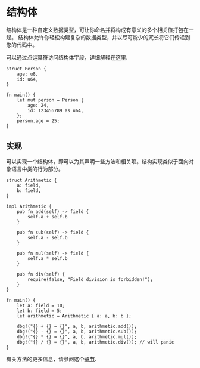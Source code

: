 # 结构体

结构体是一种自定义数据类型，可让你命名并将构成有意义的多个相关值打包在一起。 
结构体允许你轻松构建复杂的数据类型，并以尽可能少的冗长将它们传递到您的代码中。

可以通过点运算符访问结构体字段，详细解释在[这里](../../04-operators/06-access.md).

```rust,no_run,noplaypen
struct Person {
    age: u8,
    id: u64,
}

fn main() {
    let mut person = Person {
        age: 24,
        id: 123456789 as u64,
    };
    person.age = 25;
}
```

## 实现

可以实现一个结构体，即可以为其声明一些方法和相关项。结构实现类似于面向对象语言中类的行为部分。

```rust,no_run,noplaypen
struct Arithmetic {
    a: field,
    b: field,
}

impl Arithmetic {
    pub fn add(self) -> field {
        self.a + self.b
    }

    pub fn sub(self) -> field {
        self.a - self.b
    }

    pub fn mul(self) -> field {
        self.a * self.b
    }

    pub fn div(self) {
        require(false, "Field division is forbidden!");
    }
}

fn main() {
    let a: field = 10;
    let b: field = 5;
    let arithmetic = Arithmetic { a: a, b: b };
    
    dbg!("{} + {} = {}", a, b, arithmetic.add());
    dbg!("{} - {} = {}", a, b, arithmetic.sub());
    dbg!("{} * {} = {}", a, b, arithmetic.mul());
    dbg!("{} / {} = {}", a, b, arithmetic.div()); // will panic
}
```

有关方法的更多信息，请参阅这个[章节](../03-functions.md).

